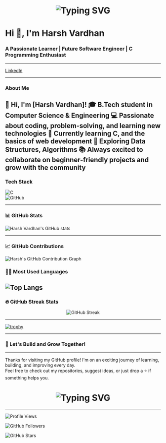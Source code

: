 <h1 align="center">
  <img src="https://readme-typing-svg.herokuapp.com?font=Fira+Code&size=30&duration=3000&pause=1000&color=007BFF&center=true&vCenter=true&width=800&lines=👋+Hello+World!+My+name+is+Harsh+Vardhan.;Welcome+to+my+GitHub+profile." alt="Typing SVG" />
</h1>



# Hi 👋, I'm Harsh Vardhan 
### A Passionate Learner | Future Software Engineer | C Programming Enthusiast
---
[LinkedIn](https://www.linkedin.com/in/harsh-vardhan-b6a912325?utm_source=share&utm_campaign=share_via&utm_content=profile&utm_medium=android_app)


---

### About Me  
👋 Hi, I'm [Harsh Vardhan]!
🎓 B.Tech student in Computer Science & Engineering
💻 Passionate about coding, problem-solving, and learning new technologies
🌱 Currently learning C, and the basics of web development
🔧 Exploring Data Structures, Algorithms
📚 Always excited to collaborate on beginner-friendly projects and grow with the community
---

### Tech Stack  
![C](https://img.shields.io/badge/C-A8B9CC?style=flat&logo=c&logoColor=white)  
![GitHub](https://img.shields.io/badge/GitHub-100000?style=flat&logo=github&logoColor=white)

---

### 📊 GitHub Stats  
![Harsh Vardhan's GitHub stats](https://github-readme-stats.vercel.app/api?username=harsh0717vj&show_icons=true&theme=tokyonight)

---
### 📈 GitHub Contributions

![Harsh's GitHub Contribution Graph](https://github-readme-activity-graph.vercel.app/graph?username=harsh0717vj&theme=react-dark&hide_border=true)

### 👨‍💻 Most Used Languages  
![Top Langs](https://github-readme-stats.vercel.app/api/top-langs/?username=harsh0717vj&layout=compact&theme=tokyonight)
---
### 🔥 GitHub Streak Stats
<p align="center">
  <img src="https://streak-stats.demolab.com?user=harsh0717vj&theme=react&hide_border=true&date_format=j%20M%5B%20Y%5D" alt="GitHub Streak" />
</p>

---


[![trophy](https://github-profile-trophy.vercel.app/?username=harsh0717vj&theme=gruvbox)](https://github.com/ryo-ma/github-profile-trophy)


---

### 🚀 Let's Build and Grow Together!

---

Thanks for visiting my GitHub profile! I'm on an exciting journey of learning, building, and improving every day.  
Feel free to check out my repositories, suggest ideas, or just drop a ⭐️ if something helps you.

<h1 align="center">
  <img src="https://readme-typing-svg.herokuapp.com?font=Fira+Code&size=25&duration=3000&pause=1000&color=00C853&center=true&vCenter=true&width=500&lines=Happy+Coding!+%F0%9F%99%8C;—+Harsh+Vardhan" alt="Typing SVG" />
</h1>

---

![Profile Views](https://komarev.com/ghpvc/?username=gyan-prakash-007&label=Profile+Views&color=0e75b6&style=flat)

![GitHub Followers](https://img.shields.io/github/followers/gyan-prakash-007?label=Followers&style=flat&color=0e75b6)



![GitHub Stars](https://img.shields.io/github/stars/gyan-prakash-007?affiliations=OWNER&label=Stars&style=flat&color=0e75b6)
